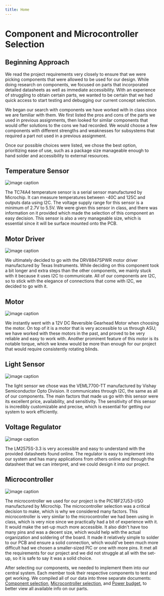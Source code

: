 ```yaml
---
title: Home 
---
```


# Component and Microcontroller Selection


## Beginning Approach

We read the project requirements very closely to ensure that we were picking components that were allowed to be used for our design. While doing research on components, we focused on parts that incorporated detailed datasheets as well as immediate accessibility. With an experience of struggling to obtain certain parts, we wanted to be certain that we had quick access to start testing and debugging our current concept selection.

We began our search with components we have worked with in class since we are familiar with them. We first listed the pros and cons of the parts we used in previous assignments, then looked for similar components that would offer solutions to the cons we had recorded. We would choose a few components with different strengths and weaknesses for subsystems that required a part not used in a previous assignment.

Once our possible choices were listed, we chose the best option, prioritizing ease of use, such as a package size manageable enough to hand solder and accessibility to external resources.

## Temperature Sensor
![image caption](https://github.com/EGR314-Team-305/Team305.github.io/blob/main/media/TempSensor.jpg?raw=true)

The TC74A4 temperature sensor is a serial sensor manufactured by Microchip. It can measure temperatures between -40C and 125C and outputs data using I2C. The voltage supply range for this sensor is a minimum of 2.7V to 5.5V. We were given this sensor in class, and there was information on it provided which made the selection of this component an easy decision. This sensor is also a very manageable size, which is essential since it will be surface mounted onto the PCB.

## Motor Driver
![image caption](https://github.com/EGR314-Team-305/Team305.github.io/blob/main/media/MotorController.jpg?raw=true)

We ultimately decided to go with the DRV8847SPWR motor driver manufactured by Texas Instruments. While deciding on this component took a bit longer and extra steps than the other components, we mainly stuck with it because it uses I2C to communicate. All of our components are I2C, so to stick with the elegance of connections that come with I2C, we decided to go with it. 

## Motor
![image caption](https://github.com/EGR314-Team-305/Team305.github.io/blob/main/media/MotorImage.png?raw=true)

We instantly went with a 12V DC Reversible Gearhead Motor when choosing the motor. On top of it is a motor that is very accessible to us through ASU; we have worked with these motors in the past, and proved to be very reliable and easy to work with. Another prominent feature of this motor is its notable torque, which we knew would be more than enough for our project that would require consistently rotating blinds. 

## Light Sensor 
![image caption](https://github.com/EGR314-Team-305/Team305.github.io/blob/main/media/LightSensor.jpg?raw=true)

The light sensor we chose was the VEML7700-TT manufactured by Vishay Semiconductor Opto Division. It communicates through I2C, the same as all of our components. The main factors that made us go with this sensor were its excellent price, availability, and sensitivity. The sensitivity of this sensor is incredibly customizable and precise, which is essential for getting our system to work efficiently.

## Voltage Regulator
![image caption](https://github.com/EGR314-Team-305/Team305.github.io/blob/main/media/switching_regulator.jpg?raw=true)

The LM2575S-3.3 is very accessible and easy to understand with the provided datasheets found online. The regulator is easy to implement into our system and has many applications from others online and through the datasheet that we can interpret, and we could design it into our project.

## Microcontroller
![image caption](https://github.com/EGR314-Team-305/Team305.github.io/blob/main/media/28-pin-soic__73519.jpg?raw=true)

The microcontroller we used for our project is the PIC18F27J53-I/SO manufactured by Microchip. The microcontroller selection was a critical decision to make, which is why we considered many factors. This microcontroller is very similar to the microcontroller we had been using in class, which is very nice since we practically had a bit of experience with it. It would make the set-up much more accessible. It also didn't have too many pins and was a decent size, which would help with the actual organization and soldering of the board. It made it relatively simple to solder to our PCB and ensure a solid connection, which would've been much more difficult had we chosen a smaller-sized PIC or one with more pins. It met all the requirements for our project and we did not struggle at all with the set-up, so it is safe to say it was a solid choice.

 After selecting our components, we needed to implement them into our central system. Each member took their respective components to test and get working. We compiled all of our data into three separate documents: [Component selection](/Comp.pdf), [Microcontroller selection](/05-Micro.pdf), and [Power budget](/Power_Budget_v2.pdf), to better view all available info on our parts.
